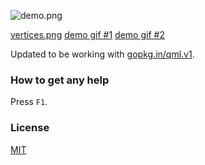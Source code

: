 ![demo.png](http://cl.ly/VnE7/demo_groups.png)

[vertices.png](http://cl.ly/VnR3/add_v.png) [demo gif #1](http://cl.ly/VCYj/teg-workshop.gif) [demo gif #2](http://cl.ly/VBQX/teg-workshop2.gif)

Updated to be working with [gopkg.in/qml.v1](http://godoc.org/gopkg.in/qml.v1).

### How to get any help

Press `F1`.

### License

[MIT](http://xlab.mit-license.org)
